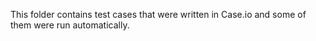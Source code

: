This folder contains test cases that were written in Case.io and some of them were run automatically.
